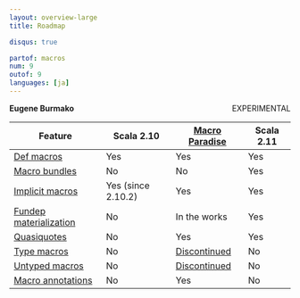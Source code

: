 ```yaml
---
layout: overview-large
title: Roadmap

disqus: true

partof: macros
num: 9
outof: 9
languages: [ja]
---
```


<span class="label warning" style="float: right;">EXPERIMENTAL</span>

**Eugene Burmako**

| Feature                                                                           | Scala 2.10         | [Macro Paradise](/overviews/macros/paradise.html)                                         | Scala 2.11   |
|-----------------------------------------------------------------------------------|--------------------|-------------------------------------------------------------------------------------------|--------------|
| [Def macros](/overviews/macros/overview.html)                                     | Yes                | Yes                                                                                       | Yes          |
| [Macro bundles](/overviews/macros/bundles.html)                                   | No                 | No                                                                                        | Yes          |
| [Implicit macros](/overviews/macros/implicits.html)                               | Yes (since 2.10.2) | Yes                                                                                       | Yes          |
| [Fundep materialization](/overviews/macros/implicits.html#fundep_materialization) | No                 | In the works                                                                              | Yes          |
| [Quasiquotes](/overviews/macros/quasiquotes.html)                                 | No                 | Yes                                                                                       | Yes          |
| [Type macros](/overviews/macros/typemacros.html)                                  | No                 | [Discontinued](http://scalamacros.org/news/2013/08/05/macro-paradise-2.0.0-snapshot.html) | No           |
| [Untyped macros](/overviews/macros/untypedmacros.html)                            | No                 | [Discontinued](http://scalamacros.org/news/2013/08/05/macro-paradise-2.0.0-snapshot.html) | No           |
| [Macro annotations](/overviews/macros/annotations.html)                           | No                 | Yes                                                                                       | No           |
